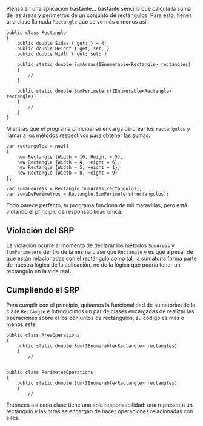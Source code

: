 Piensa en una aplicación bastante... bastante sencilla que calcula la suma de las áreas y perímetros de un conjunto de rectángulos. Para esto, tienes una clase llamada `Rectangle` que se ve más o menos así:

```
public class Rectangle
{
    public double Sides { get; } = 4;
    public double Height { get; set; }
    public double Width { get; set; }

    public static double SumAreas(IEnumerable<Rectangle> rectangles)
    {
        //   
    }

    public static double SumPerimeters(IEnumerable<Rectangle> rectangles)
    {
        //
    }
}
```

Mientras que el programa principal se encarga de crear los `rectángulos` y llamar a los métodos respectivos para obtener las sumas:

```
var rectangulos = new[]
{
    new Rectangle {Width = 10, Height = 5},
    new Rectangle {Width = 4, Height = 6},
    new Rectangle {Width = 5, Height = 1},
    new Rectangle {Width = 8, Height = 9}
};

var sumaDeAreas = Rectangle.SumAreas(rectangulos);
var sumaDePerimetros = Rectangle.SumPerimeters(rectangulos);
```  

Todo parece perfecto, tu programa funciona de mil maravillas, pero está violando el principio de responsabilidad única.  

## Violación del SRP  
La violación ocurre al momento de declarar los métodos `SumAreas` y `SumPerimeters` dentro de la misma clase que `Rectangle` y es que a pesar de que están relacionadas con el rectángulo como tal, la sumatoria forma parte de nuestra lógica de la aplicación, no de la lógica que podría tener un rectángulo en la vida real.  

## Cumpliendo el SRP  
Para cumplir con el principio, quitamos la funcionalidad de sumatorias de la clase `Rectangle` e introducimos un par de clases encargadas de realizar las operaciones sobre el los conjuntos de rectángulos, su código es más o menos este:  

```
public class AreaOperations
{
    public static double Sum(IEnumerable<Rectangle> rectangles)
    {
        //
        

public class PerimeterOperations
{
    public static double Sum(IEnumerable<Rectangle> rectangles)
    {
        //
```  
Entonces así cada clase tiene una sola responsabilidad: una representa un rectángulo y las otras se encargan de hacer operaciones relacionadas con ellos.  